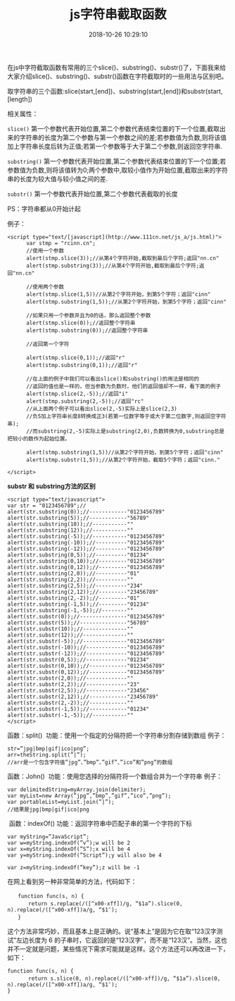 ﻿---
title: js字符串截取函数
date: 2018-10-26 10:29:10
tags:
---
在js中字符截取函数有常用的三个slice()、substring()、substr()了，下面我来给大家介绍slice()、substring()、substr()函数在字符截取时的一些用法与区别吧。

取字符串的三个函数:slice(start,[end])、substring(start,[end])和substr(start,[length])

相关属性：

`slice()`
第一个参数代表开始位置,第二个参数代表结束位置的下一个位置,截取出来的字符串的长度为第二个参数与第一个参数之间的差;若参数值为负数,则将该值加上字符串长度后转为正值;若第一个参数等于大于第二个参数,则返回空字符串.

`substring()`
第一个参数代表开始位置,第二个参数代表结束位置的下一个位置;若参数值为负数,则将该值转为0;两个参数中,取较小值作为开始位置,截取出来的字符串的长度为较大值与较小值之间的差.

`substr()`
第一个参数代表开始位置,第二个参数代表截取的长度

PS：字符串都从0开始计起

例子：
```
<script type="text/[javascript](http://www.111cn.net/js_a/js.html)">
      var stmp = "rcinn.cn";
      //使用一个参数
      alert(stmp.slice(3));//从第4个字符开始,截取到最后个字符;返回"nn.cn"
      alert(stmp.substring(3));//从第4个字符开始,截取到最后个字符;返回"nn.cn"

      //使用两个参数
      alert(stmp.slice(1,5))//从第2个字符开始，到第5个字符；返回"cinn"
      alert(stmp.substring(1,5));//从第2个字符开始，到第5个字符；返回"cinn"

      //如果只用一个参数并且为0的话，那么返回整个参数
      alert(stmp.slice(0));//返回整个字符串
      alert(stmp.substring(0));//返回整个字符串

      //返回第一个字符

      alert(stmp.slice(0,1));//返回"r"
      alert(stmp.substring(0,1));//返回"r"

      //在上面的例子中我们可以看出slice()和substring()的用法是相同的
      //返回的值也是一样的，但当参数为负数时，他们的返回值却不一样，看下面的例子
      alert(stmp.slice(2,-5));//返回"i"
      alert(stmp.substring(2,-5));//返回"rc"
      //从上面两个例子可以看出slice(2,-5)实际上是slice(2,3)
      //负5加上字符串长度8转换成正3(若第一位数字等于或大于第二位数字,则返回空字符串);
      //而substring(2,-5)实际上是substring(2,0),负数转换为0,substring总是把较小的数作为起始位置。

      alert(stmp.substring(1,5))//从第2个字符开始，到第5个字符；返回"cinn"
      alert(stmp.substr(1,5));//从第2个字符开始，截取5个字符；返回"cinn."

</script>
```

**substr 和 substring方法的区别**
```
<script type="text/javascript"> 
var str = "0123456789";// 
alert(str.substring(0));//------------"0123456789" 
alert(str.substring(5));//------------"56789" 
alert(str.substring(10));//-----------"" 
alert(str.substring(12));//-----------"" 
alert(str.substring(-5));//-----------"0123456789" 
alert(str.substring(-10));//----------"0123456789" 
alert(str.substring(-12));//----------"0123456789" 
alert(str.substring(0,5));//----------"01234" 
alert(str.substring(0,10));//---------"0123456789" 
alert(str.substring(0,12));//---------"0123456789" 
alert(str.substring(2,0));//----------"01" 
alert(str.substring(2,2));//----------"" 
alert(str.substring(2,5));//----------"234" 
alert(str.substring(2,12));//---------"23456789" 
alert(str.substring(2,-2));//---------"01" 
alert(str.substring(-1,5));//---------"01234" 
alert(str.substring(-1,-5));//--------"" 
alert(str.substr(0));//---------------"0123456789" 
alert(str.substr(5));//---------------"56789" 
alert(str.substr(10));//--------------"" 
alert(str.substr(12));//--------------"" 
alert(str.substr(-5));//--------------"0123456789" 
alert(str.substr(-10));//-------------"0123456789" 
alert(str.substr(-12));//-------------"0123456789" 
alert(str.substr(0,5));//-------------"01234" 
alert(str.substr(0,10));//------------"0123456789" 
alert(str.substr(0,12));//------------"0123456789" 
alert(str.substr(2,0));//-------------"" 
alert(str.substr(2,2));//-------------"23" 
alert(str.substr(2,5));//-------------"23456" 
alert(str.substr(2,12));//------------"23456789" 
alert(str.substr(2,-2));//------------"" 
alert(str.substr(-1,5));//------------"01234" 
alert(str.substr(-1,-5));//-----------"" 
</script>
```
函数：split() 
功能：使用一个指定的分隔符把一个字符串分割存储到数组
例子：
```
str=”jpg|bmp|gif|ico|png”;
arr=theString.split(”|”);
//arr是一个包含字符值”jpg”、”bmp”、”gif”、”ico”和”png”的数组
```

函数：John() 
功能：使用您选择的分隔符将一个数组合并为一个字符串
例子：
```
var delimitedString=myArray.join(delimiter);
var myList=new Array(”jpg”,”bmp”,”gif”,”ico”,”png”);
var portableList=myList.join(”|”);
//结果是jpg|bmp|gif|ico|png
```
 函数：indexOf()
功能：返回字符串中匹配子串的第一个字符的下标
```
var myString=”JavaScript”;
var w=myString.indexOf(”v”);w will be 2
var x=myString.indexOf(”S”);x will be 4
var y=myString.indexOf(”Script”);y will also be 4

var z=myString.indexOf(”key”);z will be -1
```
在网上看到另一种非常简单的方法，代码如下：
```
　　function func(s, n) {
　　　　return s.replace(/([^x00-xff])/g, “$1a”).slice(0, n).replace(/([^x00-xff])a/g, “$1″);
　　}
```
这个方法非常巧妙，而且基本上是正确的。说“基本上”是因为它在取“123汉字测试”左边长度为 6 的子串时，它返回的是“123汉字”，而不是“123汉”。当然，这也并不一定就是问题，某些情况下需求可能就是这样。这个方法还可以再改进一下，如下：
```
function func(s, n) {
　　　　return s.slice(0, n).replace(/([^x00-xff])/g, “$1a”).slice(0, n).replace(/([^x00-xff])a/g, “$1″);
}
```
